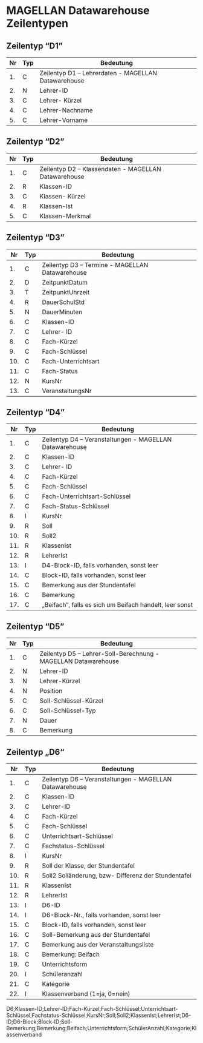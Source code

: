 # MAGELLAN Datawarehouse Zeilentypen

## Zeilentyp “D1”

| Nr  | Typ | Bedeutung                                           |
| --- | --- | --------------------------------------------------- |
| 1.  | C   | Zeilentyp D1 – Lehrerdaten - MAGELLAN Datawarehouse |
| 2.  | N   | Lehrer-ID                                           |
| 3.  | C   | Lehrer- Kürzel                                      |
| 4.  | C   | Lehrer-Nachname                                     |
| 5.  | C   | Lehrer-Vorname                                      |

## Zeilentyp “D2”

| Nr  | Typ | Bedeutung                                            |
| --- | --- | ---------------------------------------------------- |
| 1.  | C   | Zeilentyp D2 – Klassendaten - MAGELLAN Datawarehouse |
| 2.  | R   | Klassen-ID                                           |
| 3.  | C   | Klassen- Kürzel                                      |
| 4.  | R   | Klassen-Ist                                          |
| 5.  | C   | Klassen-Merkmal                                      |

## Zeilentyp “D3”

| Nr  | Typ | Bedeutung                                       |
| --- | --- | ----------------------------------------------- |
| 1.  | C   | Zeilentyp D3 – Termine - MAGELLAN Datawarehouse |
| 2.  | D   | ZeitpunktDatum                                  |
| 3.  | T   | ZeitpunktUhrzeit                                |
| 4.  | R   | DauerSchulStd                                   |
| 5.  | N   | DauerMinuten                                    |
| 6.  | C   | Klassen-ID                                      |
| 7.  | C   | Lehrer- ID                                      |
| 8.  | C   | Fach-Kürzel                                     |
| 9.  | C   | Fach-Schlüssel                                  |
| 10. | C   | Fach-Unterrichtsart                             |
| 11. | C   | Fach-Status                                     |
| 12. | N   | KursNr                                          |
| 13. | C   | VeranstaltungsNr                                |

## Zeilentyp “D4”

| Nr  | Typ | Bedeutung                                               |
| --- | --- | ------------------------------------------------------- |
| 1.  | C   | Zeilentyp D4 – Veranstaltungen - MAGELLAN Datawarehouse |
| 2.  | C   | Klassen-ID                                              |
| 3.  | C   | Lehrer- ID                                              |
| 4.  | C   | Fach-Kürzel                                             |
| 5.  | C   | Fach-Schlüssel                                          |
| 6.  | C   | Fach-Unterrichtsart-Schlüssel                           |
| 7.  | C   | Fach-Status-Schlüssel                                   |
| 8.  | I   | KursNr                                                  |
| 9.  | R   | Soll                                                    |
| 10. | R   | Soll2                                                   |
| 11. | R   | KlassenIst                                              |
| 12. | R   | LehrerIst                                               |
| 13. | I   | D4-Block-ID, falls vorhanden, sonst leer                |
| 14. | C   | Block-ID, falls vorhanden, sonst leer                   |
| 15. | C   | Bemerkung aus der Stundentafel                          |
| 16. | C   | Bemerkung                                               |
| 17. | C   | „Beifach“, falls es sich um Beifach handelt, leer sonst |

## Zeilentyp “D5”

| Nr  | Typ | Bedeutung                                                      |
| --- | --- | -------------------------------------------------------------- |
| 1.  | C   | Zeilentyp D5 – Lehrer-Soll-Berechnung - MAGELLAN Datawarehouse |
| 2.  | N   | Lehrer-ID                                                      |
| 3.  | N   | Lehrer-Kürzel                                                  |
| 4.  | N   | Position                                                       |
| 5.  | C   | Soll-Schlüssel-Kürzel                                          |
| 6.  | C   | Soll-Schlüssel-Typ                                             |
| 7.  | N   | Dauer                                                          |
| 8.  | C   | Bemerkung                                                      |

## Zeilentyp „D6“

| Nr  | Typ | Bedeutung                                               |
| --- | --- | ------------------------------------------------------- |
| 1.  | C   | Zeilentyp D6 – Veranstaltungen - MAGELLAN Datawarehouse |
| 2.  | C   | Klassen-ID                                              |
| 3.  | C   | Lehrer-ID                                               |
| 4.  | C   | Fach-Kürzel                                             |
| 5.  | C   | Fach-Schlüssel                                          |
| 6.  | C   | Unterrichtsart-Schlüssel                                |
| 7.  | C   | Fachstatus-Schlüssel                                    |
| 8.  | I   | KursNr                                                  |
| 9.  | R   | Soll der Klasse, der Stundentafel                       |
| 10. | R   | Soll2 Solländerung, bzw- Differenz der Stundentafel     |
| 11. | R   | KlassenIst                                              |
| 12. | R   | LehrerIst                                               |
| 13. | I   | D6-ID                                                   |
| 14. | I   | D6-Block-Nr., falls vorhanden, sonst leer               |
| 15. | C   | Block-ID, falls vorhanden, sonst leer                   |
| 16. | C   | Soll-Bemerkung aus der Stundentafel                     |
| 17. | C   | Bemerkung aus der Veranstaltungsliste                   |
| 18. | C   | Bemerkung: Beifach                                      |
| 19. | C   | Unterrichtsform                                         |
| 20. | I   | Schüleranzahl                                           |
| 21. | C   | Kategorie                                               |
| 22. | I   | Klassenverband (1=ja, 0=nein)                           |

D6;Klassen-ID;Lehrer-ID;Fach-Kürzel;Fach-Schlüssel;Unterrichtsart-Schlüssel;Fachstatus-Schlüssel;KursNr;Soll;Soll2;KlassenIst;LehrerIst;D6-ID;D6-Block;Block-ID;Soll-Bemerkung;Bemerkung;Beifach;Unterrichtsform;SchülerAnzahl;Kategorie;Klassenverband
